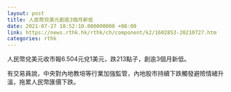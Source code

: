 ```yaml
---
layout: post
title: 人民幣兌美元創逾3個月新低
date: 2021-07-27 18:52:10.000000000 +08:00
link: https://news.rthk.hk/rthk/ch/component/k2/1602853-20210727.htm
categories: rthk
---
```


人民幣兌美元收市報6.504元兌1美元，跌213點子，創逾3個月新低。

有交易員說，中央對內地教培等行業加強監管，內地股市持續下跌觸發避險情緒升溫，拖累人民幣匯價下跌。
